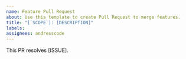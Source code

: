 ```yaml
---
name: Feature Pull Request
about: Use this template to create Pull Request to merge features.
title: "[`SCOPE`]: [DESCRIPTION]"
labels:
assignees: andresscode
---
```


This PR resolves [ISSUE].
